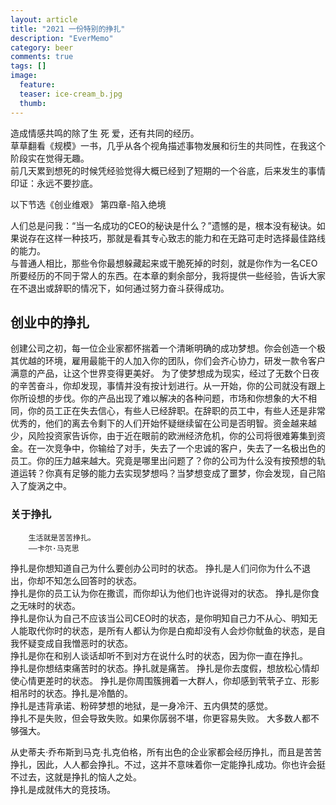 ```yaml
---
layout: article
title: "2021 一份特别的挣扎"
description: "EverMemo"
category: beer
comments: true
tags: []
image:
  feature:
  teaser: ice-cream_b.jpg
  thumb:
---
```


造成情感共鸣的除了生 死 爱，还有共同的经历。   
草草翻看《规模》一书，几乎从各个视角描述事物发展和衍生的共同性，在我这个阶段实在觉得无趣。   
前几天累到想死的时候凭经验觉得大概已经到了短期的一个谷底，后来发生的事情印证：永远不要抄底。    


以下节选《创业维艰》 第四章-陷入绝境

人们总是问我：“当一名成功的CEO的秘诀是什么？”遗憾的是，根本没有秘诀。如果说存在这样一种技巧，那就是看其专心致志的能力和在无路可走时选择最佳路线的能力。   
与普通人相比，那些令你最想躲藏起来或干脆死掉的时刻，就是你作为一名CEO所要经历的不同于常人的东西。在本章的剩余部分，我将提供一些经验，告诉大家在不退出或辞职的情况下，如何通过努力奋斗获得成功。  

## 创业中的挣扎
创建公司之初，每一位企业家都怀揣着一个清晰明确的成功梦想。你会创造一个极其优越的环境，雇用最能干的人加入你的团队，你们会齐心协力，研发一款令客户满意的产品，让这个世界变得更美好。    为了使梦想成为现实，经过了无数个日夜的辛苦奋斗，你却发现，事情并没有按计划进行。从一开始，你的公司就没有跟上你所设想的步伐。你的产品出现了难以解决的各种问题，市场和你想象的大不相同，你的员工正在失去信心，有些人已经辞职。在辞职的员工中，有些人还是非常优秀的，他们的离去令剩下的人们开始怀疑继续留在公司是否明智。资金越来越少，风险投资家告诉你，由于近在眼前的欧洲经济危机，你的公司将很难筹集到资金。在一次竞争中，你输给了对手，失去了一个忠诚的客户，失去了一名极出色的员工。你的压力越来越大。究竟是哪里出问题了？你的公司为什么没有按预想的轨道运转？你真有足够的能力去实现梦想吗？当梦想变成了噩梦，你会发现，自己陷入了旋涡之中。   

### 关于挣扎   
        生活就是苦苦挣扎。   
        ——卡尔·马克思    

挣扎是你想知道自己为什么要创办公司时的状态。 挣扎是人们问你为什么不退出，你却不知怎么回答时的状态。  
挣扎是你的员工认为你在撒谎，而你却认为他们也许说得对的状态。 挣扎是你食之无味时的状态。     
挣扎是你认为自己不应该当公司CEO时的状态，是你明知自己力不从心、明知无人能取代你时的状态，是所有人都认为你是白痴却没有人会炒你鱿鱼的状态，是自我怀疑变成自我憎恶时的状态。     
挣扎是你在和别人谈话却听不到对方在说什么时的状态，因为你一直在挣扎。    
挣扎是你想结束痛苦时的状态。挣扎就是痛苦。    挣扎是你去度假，想放松心情却使心情更差时的状态。     挣扎是你周围簇拥着一大群人，你却感到茕茕孑立、形影相吊时的状态。挣扎是冷酷的。    
挣扎是违背承诺、粉碎梦想的地狱，是一身冷汗、五内俱焚的感觉。   
挣扎不是失败，但会导致失败。如果你孱弱不堪，你更容易失败。 大多数人都不够强大。    

从史蒂夫·乔布斯到马克·扎克伯格，所有出色的企业家都会经历挣扎，而且是苦苦挣扎，因此，人人都会挣扎。不过，这并不意味着你一定能挣扎成功。你也许会挺不过去，这就是挣扎的恼人之处。     
挣扎是成就伟大的竞技场。     

